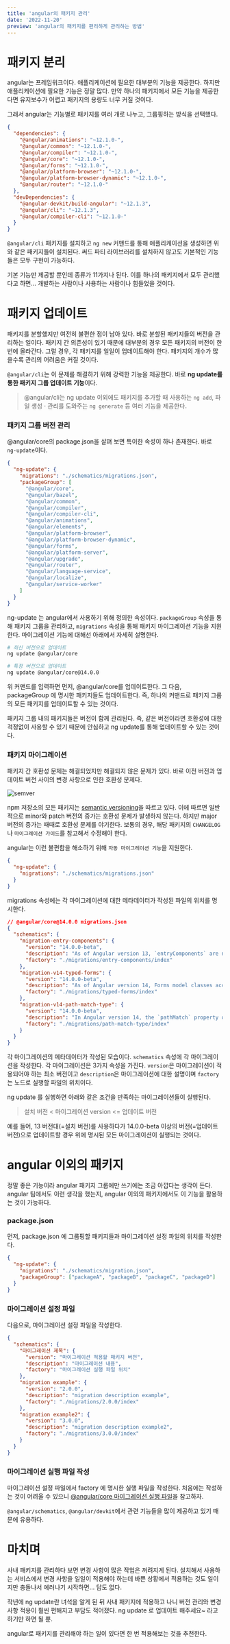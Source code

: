 ```yaml
---
title: 'angular의 패키지 관리'
date: '2022-11-20'
preview: 'angular의 패키지를 편리하게 관리하는 방법'
---
```


# 패키지 분리

angular는 프레임워크이다. 애플리케이션에 필요한 대부분의 기능을 제공한다. 하지만 애플리케이션에 필요한 기능은 정말 많다. 만약 하나의 패키지에서 모든 기능을 제공한다면 유지보수가 어렵고 패키지의 용량도 너무 커질 것이다.

그래서 angular는 기능별로 패키지를 여러 개로 나누고, 그룹핑하는 방식을 선택했다.

```json
{
  "dependencies": {
    "@angular/animations": "~12.1.0-",
    "@angular/common": "~12.1.0-",
    "@angular/compiler": "~12.1.0-",
    "@angular/core": "~12.1.0-",
    "@angular/forms": "~12.1.0-",
    "@angular/platform-browser": "~12.1.0-",
    "@angular/platform-browser-dynamic": "~12.1.0-",
    "@angular/router": "~12.1.0-"
  },
  "devDependencies": {
    "@angular-devkit/build-angular": "~12.1.3",
    "@angular/cli": "~12.1.3",
    "@angular/compiler-cli": "~12.1.0-"
  }
}
```

`@angular/cli` 패키지를 설치하고 `ng new` 커맨드를 통해 애플리케이션을 생성하면 위와 같은 패키지들이 설치된다. 써드 파티 라이브러리를 설치하지 않고도 기본적인 기능들은 모두 구현이 가능하다.

기본 기능만 제공할 뿐인데 종류가 11가지나 된다. 이를 하나의 패키지에서 모두 관리했다고 하면… 개발하는 사람이나 사용하는 사람이나 힘들었을 것이다.

# 패키지 업데이트

패키지를 분할했지만 여전히 불편한 점이 남아 있다. 바로 분할된 패키지들의 버전을 관리하는 일이다. 패키지 간 의존성이 있기 때문에 대부분의 경우 모든 패키지의 버전이 한 번에 올라간다. 그럴 경우, 각 패키지를 일일이 업데이트해야 한다. 패키지의 개수가 많을수록 관리의 어려움은 커질 것이다.

`@angular/cli`는 이 문제를 해결하기 위해 강력한 기능을 제공한다. 바로 **ng update를 통한 패키지 그룹 업데이트 기능**이다.

> @angular/cli는 ng update 이외에도 패키지를 추가할 때 사용하는 `ng add`, 파일 생성 · 관리를 도와주는 `ng generate` 등 여러 기능을 제공한다.

### 패키지 그룹 버전 관리

@angular/core의 package.json을 살펴 보면 특이한 속성이 하나 존재한다. 바로 `ng-update`이다.

```json
{
  "ng-update": {
    "migrations": "./schematics/migrations.json",
    "packageGroup": [
      "@angular/core",
      "@angular/bazel",
      "@angular/common",
      "@angular/compiler",
      "@angular/compiler-cli",
      "@angular/animations",
      "@angular/elements",
      "@angular/platform-browser",
      "@angular/platform-browser-dynamic",
      "@angular/forms",
      "@angular/platform-server",
      "@angular/upgrade",
      "@angular/router",
      "@angular/language-service",
      "@angular/localize",
      "@angular/service-worker"
    ]
  }
}
```

ng-update 는 angular에서 사용하기 위해 정의한 속성이다. `packageGroup` 속성을 통해 패키지 그룹을 관리하고, `migrations` 속성을 통해 패키지 마이그레이션 기능을 지원한다. 마이그레이션 기능에 대해선 아래에서 자세히 설명한다.

```bash
# 최신 버전으로 업데이트
ng update @angular/core

# 특정 버전으로 업데이트
ng update @angular/core@14.0.0
```

위 커맨드를 입력하면 먼저, @angular/core를 업데이트한다. 그 다음, packageGroup 에 명시한 패키지들도 업데이트한다. 즉, 하나의 커맨드로 패키지 그룹의 모든 패키지를 업데이트할 수 있는 것이다.

패키지 그룹 내의 패키지들은 버전이 함께 관리된다. 즉, 같은 버전이라면 호환성에 대한 걱정없이 사용할 수 있기 때문에 안심하고 ng update를 통해 업데이트할 수 있는 것이다.

### 패키지 마이그레이션

패키지 간 호환성 문제는 해결되었지만 해결되지 않은 문제가 있다. 바로 이전 버전과 업데이트 버전 사이의 변경 사항으로 인한 호환성 문제다.

![semver](/images/angular_package_management/semver.webp)

npm 저장소의 모든 패키지는 [semantic versioning](https://semver.org/lang/ko/)을 따르고 있다. 이에 따르면 일반적으로 minor와 patch 버전의 증가는 호환성 문제가 발생하지 않는다. 하지만 major 버전의 증가는 때때로 호환성 문제를 야기한다. 보통의 경우, 해당 패키지의 `CHANGELOG`나 `마이그레이션 가이드`를 참고해서 수정해야 한다.

angular는 이런 불편함을 해소하기 위해 `자동 마이그레이션 기능`을 지원한다.

```json
{
  "ng-update": {
    "migrations": "./schematics/migrations.json"
  }
}
```

migrations 속성에는 각 마이그레이션에 대한 메타데이터가 작성된 파일의 위치를 명시한다.

```json
// @angular/core@14.0.0 migrations.json
{
  "schematics": {
    "migration-entry-components": {
      "version": "14.0.0-beta",
      "description": "As of Angular version 13, `entryComponents` are no longer necessary.",
      "factory": "./migrations/entry-components/index"
    },
    "migration-v14-typed-forms": {
      "version": "14.0.0-beta",
      "description": "As of Angular version 14, Forms model classes accept a type parameter, and existing usages must be opted out to preserve backwards-compatibility.",
      "factory": "./migrations/typed-forms/index"
    },
    "migration-v14-path-match-type": {
      "version": "14.0.0-beta",
      "description": "In Angular version 14, the `pathMatch` property of `Routes` was updated to be a strict union of the two valid options: `'full'|'prefix'`. `Routes` and `Route` variables need an explicit type so TypeScript does not infer the property as the looser `string`.",
      "factory": "./migrations/path-match-type/index"
    }
  }
}
```

각 마이그레이션의 메타데이터가 작성된 모습이다. `schematics` 속성에 각 마이그레이션을 작성한다. 각 마이그레이션은 3가지 속성을 가진다. `version`은 마이그레이션이 적용되어야 하는 최소 버전이고 `description`은 마이그레이션에 대한 설명이며 `factory`는 노드로 실행할 파일의 위치이다.

ng update 를 실행하면 아래와 같은 조건을 만족하는 마이그레이션들이 실행된다.

> 설치 버전 < 마이그레이션 version <= 업데이트 버전

예를 들어, 13 버전대(=설치 버전)를 사용하다가 14.0.0-beta 이상의 버전(=업데이트 버전)으로 업데이트할 경우 위에 명시된 모든 마이그레이션이 실행되는 것이다.

# angular 이외의 패키지

정말 좋은 기능이라 angular 패키지 그룹에만 쓰기에는 조금 아깝다는 생각이 든다. angular 팀에서도 이런 생각을 했는지, angular 이외의 패키지에서도 이 기능을 활용하는 것이 가능하다.

### package.json

먼저, package.json 에 그룹핑할 패키지들과 마이그레이션 설정 파일의 위치를 작성한다.

```json
{
  "ng-update": {
    "migrations": "./schematics/migration.json",
    "packageGroup": ["packageA", "packageB", "packageC", "packageD"]
  }
}
```

### 마이그레이션 설정 파일

다음으로, 마이그레이션 설정 파일을 작성한다.

```json
{
  "schematics": {
    "마이그레이션 제목": {
      "version": "마이그레이션 적용할 패키지 버전",
      "description": "마이그레이션 내용",
      "factory": "마이그레이션 실행 파일 위치"
    },
    "migration example": {
      "version": "2.0.0",
      "description": "migration description example",
      "factory": "./migrations/2.0.0/index"
    },
    "migration example2": {
      "version": "3.0.0",
      "description": "migration description example2",
      "factory": "./migrations/3.0.0/index"
    }
  }
}
```

### 마이그레이션 실행 파일 작성

마이그레이션 설정 파일에서 factory 에 명시한 실행 파일을 작성한다. 처음에는 작성하는 것이 어려울 수 있으니 [@angular/core 마이그레이션 실행 파일](https://github.com/angular/angular/tree/main/packages/core/schematics/migrations)을 참고하자.

`@angular/schematics`, `@angular/devkit`에서 관련 기능들을 많이 제공하고 있기 때문에 유용하다.

# 마치며

사내 패키지를 관리하다 보면 변경 사항이 많은 작업은 꺼려지게 된다. 설치해서 사용하는 서비스에서 변경 사항을 일일이 적용해야 하는데 바쁜 상황에서 적용하는 것도 일이지만 충돌나서 에러나기 시작하면… 답도 없다.

작년에 ng update란 녀석을 알게 된 뒤 사내 패키지에 적용하고 나니 버전 관리와 변경 사항 적용이 훨씬 편해지고 부담도 적어졌다. ng update 로 업데이트 해주세요~ 라고 하기만 하면 될 뿐.

angular로 패키지를 관리해야 하는 일이 있다면 한 번 적용해보는 것을 추천한다.
